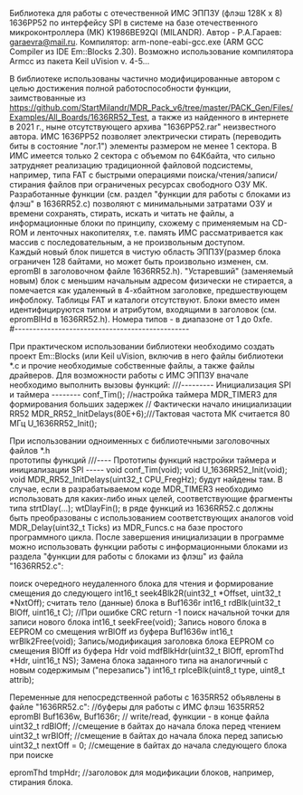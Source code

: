 Библиотека для работы с отечественной ИМС ЭППЗУ (флэш 128К х 8) 1636РР52 по интерфейсу SPI в 
системе на базе отечественного микроконтроллера (МК) K1986BE92QI (MILANDR). 
Автор - Р.А.Гараев: garaevra@mail.ru. 
Компилятор:  arm-none-eabi-gcc.exe (ARM GCC Compiler из IDE Em::Blocks 2.30). Возможно 
использование компилятора Armcc из пакета Keil uVision v. 4-5...

 В библиотеке использованы частично модифицированные автором с целью достижения полной 
работоспособности функции, заимствованные из  
https://github.com/StartMilandr/MDR_Pack_v6/tree/master/PACK_Gen/Files/Examples/All_Boards/1636RR52_Test, 
а также из найденного в интернете в 2021 г., ныне отсутствующего архива "1636РР52.rar" 
неизвестного автора. 
ИМС 1636РР52 позволяет электрически стирать (переводить биты в состояние "лог.1") элементы 
размером не менее 1 сектора. В ИМС имеется только 2 сектора с объемом по 64Kбайта, что 
сильно затрудняет реализацию традиционной файловой подсистемы, например, типа FAT с быстрыми 
операциями поиска/чтения/записи/стирания файлов при ограниченых ресурсах свободного ОЗУ МК.
Разработанные функции (см. раздел "функции для работы с блоками из флэш" в 1636RR52.c) 
позволяют с минимальными затратами ОЗУ и времени сохранять, стирать, искать и читать не 
файлы, а информационные блоки по принципу, схожему с применяемым на CD-ROM и ленточных 
накопителях, т.е. память ИМС рассматривается как массив с последовательным, а не 
произвольным доступом.   
Каждый новый блок пишется в чистую область ЭППЗУ(размер блока ограничен 128 байтами, но
может быть произвольно изменен, см. epromBl в заголовочном файле 1636RR52.h). 
"Устаревший" (заменяемый новым) блок с меньшим начальным адресом физически не стирается, 
а помечается как удаленный в 4-хбайтном заголовке, предшествующем инфоблоку. Таблицы FAT 
и каталоги отсутствуют. Блоки вместо имен идентифицируются типом и атрибутом, входящими в
заголовок (см. epromBlHd в 1636RR52.h). Номера типов - в диапазоне от 1 до 0xfe.  
#------------------------------------------------

При практическом использовании библиотеки необходимо создать проект Em::Blocks (или 
Keil uVision, включив в него файлы библиотеки *.c 
и прочие необходимые собственные файлы, а также файлы драйверов. 
Для возможности работы с ИМС ЭППЗУ вначале необходимо выполнить вызовы функций: 
///--------- Инициализация SPI и таймера --------
 conf_Tim();  //настройка таймера MDR_TIMER3 для формирования больших задержек 
//  Фактически начало инициализации RR52
 MDR_RR52_InitDelays(80E+6);///Тактовая частота МК считается 80 МГц
 U_1636RR52_Init();
  
При использовании одноименных с библиотечными заголовочных файлов *.h  
прототипы функций 
///---- Прототипы функций настройки таймера и инициализации SPI -----
void conf_Tim(void);
void  U_1636RR52_Init(void);
void MDR_RR52_InitDelays(uint32_t CPU_FregHz);
будут найдены там. 
В случае, если в разрабатываемом коде MDR_TIMER3 необходимо использовать для каких-либо
иных целей, соответствующие фрагменты типа 
      strtDlay(...); wtDlayFin(); 
в ряде функций из 1636RR52.c должны быть преобразованы с использованием соответствующих 
аналогов void MDR_Delay(uint32_t Ticks) из MDR_Funcs.c на базе простого программного цикла.
После завершения инициализации в программе можно использовать функции работы с 
информационными блоками из раздела "функции для работы с блоками из флэш" из файла
"1636RR52.c":

 поиск очередного неудаленного блока для чтения и формирование смещения до следующего
int16_t seek4Blk2R(uint32_t *Offset, uint32_t *NxtOff);
 считать тело (данные) блока в Buf1636r
int16_t rdBlk(uint32_t BlOff, uint16_t C); //При ошибке CRC return -1
 поиск начальной точки для записи нового блока
 int16_t seekFree(void);
 Запись нового блока в EEPROM со смещения wrBlOff из буфера Buf1636w
 int16_t wrBlk2Free(void);
 Запись/модификация заголовка блока EEPROM со смещения BlOff из буфера Hdr
 void mdfBlkHdr(uint32_t BlOff, epromThd *Hdr, uint16_t NS);
 Замена блока заданного типа на аналогичный с новым содержимым ("перезапись")
  int16_t rplceBlk(uint8_t type, uint8_t attrib);

 Переменные для непосредственной работы с 1635RR52 объявлены в файле "1636RR52.c":
//буферы для работы с ИМС флэш 1635RR52
 epromBl Buf1636w, Buf1636r; // write/read, функции - в конце файла
 uint32_t rdBlOff; //смещение в байтах до начала блока перед чтением
 uint32_t wrBlOff; //смещение в байтах до начала блока перед записью
 uint32_t nextOff = 0; //смещение в байтах до начала следующего блока при поиске

 epromThd tmpHdr; //заголовок для модификации блоков, например, стирания блока.


